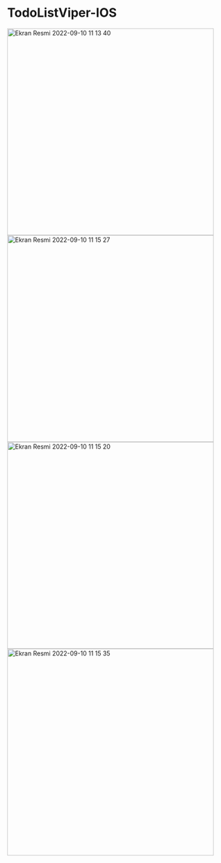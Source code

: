 # TodoListViper-IOS
<img width="475" alt="Ekran Resmi 2022-09-10 11 13 40" src="https://user-images.githubusercontent.com/51423231/189475302-af837c98-f4ce-40e5-95f5-c11efe2aac33.png">
<img width="475" alt="Ekran Resmi 2022-09-10 11 15 27" src="https://user-images.githubusercontent.com/51423231/189475299-fe62c959-365c-4f25-88cc-05c57dea83ef.png">
<img width="475" alt="Ekran Resmi 2022-09-10 11 15 20" src="https://user-images.githubusercontent.com/51423231/189475305-a4b8741e-292f-4b03-9df6-cb208de9a307.png">
<img width="475" alt="Ekran Resmi 2022-09-10 11 15 35" src="https://user-images.githubusercontent.com/51423231/189475307-281e2de5-ba2e-4cfd-ac47-050cb4f79754.png">

